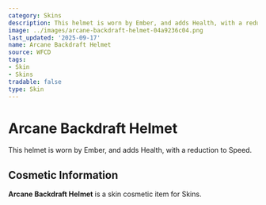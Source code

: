 ```yaml
---
category: Skins
description: This helmet is worn by Ember, and adds Health, with a reduction to Speed.
image: ../images/arcane-backdraft-helmet-04a9236c04.png
last_updated: '2025-09-17'
name: Arcane Backdraft Helmet
source: WFCD
tags:
- Skin
- Skins
tradable: false
type: Skin
---
```


# Arcane Backdraft Helmet

This helmet is worn by Ember, and adds Health, with a reduction to Speed.

## Cosmetic Information

**Arcane Backdraft Helmet** is a skin cosmetic item for Skins.

